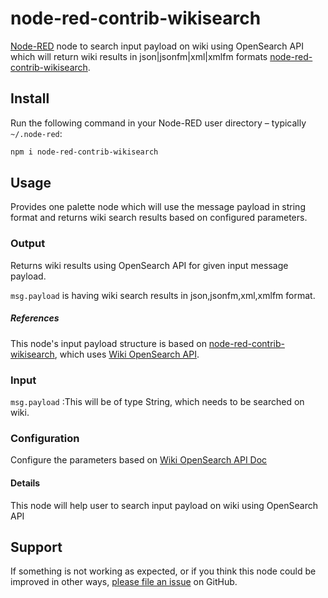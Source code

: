 
# node-red-contrib-wikisearch

[Node-RED](http://nodered.org) node to search input payload on wiki using OpenSearch API which will return wiki results in json|jsonfm|xml|xmlfm formats [node-red-contrib-wikisearch](https://github.com/kedarkamthe/node-red-contrib-wikisearch).

## Install

Run the following command in your Node-RED user directory – typically `~/.node-red`:

```bash
npm i node-red-contrib-wikisearch
```

## Usage

Provides one palette node which will use the message payload in string format and returns wiki search results based on configured parameters.

### Output

Returns wiki results using OpenSearch API for given input message payload.

`msg.payload` is having wiki search results in json,jsonfm,xml,xmlfm format.


##### References
 This node's input payload structure is based on [node-red-contrib-wikisearch](https://github.com/kedarkamthe/node-red-contrib-wikisearch), which uses [Wiki OpenSearch API](https://www.mediawiki.org/wiki/API:Opensearch).

### Input

`msg.payload` :This will be of type String, which needs to be searched on wiki.

### Configuration

Configure the parameters based on [Wiki OpenSearch API Doc](https://www.mediawiki.org/wiki/API:Opensearch) 

#### Details
This node will help user to search input payload on wiki using OpenSearch API

## Support
If something is not working as expected, or if you think this node could be improved in other ways, [please file an issue](https://github.com/kedarkamthe/node-red-contrib-wikisearch/issues/new) on GitHub.
